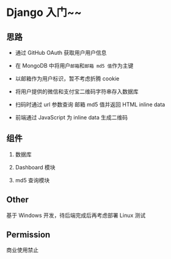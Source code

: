 Django 入门~~
===

## 思路

- 通过 GitHub OAuth 获取用户用户信息

- 在 MongoDB 中将用户`邮箱`和`邮箱 md5 值`作为主键

- 以邮箱作为用户标识，暂不考虑折腾 cookie

- 将用户提供的微信和支付宝二维码字符串存入数据库

- 扫码时通过 url 参数查询 邮箱 md5 值并返回 HTML inline data

- 前端通过 JavaScript 为 inline data 生成二维码

## 组件

1. 数据库

2. Dashboard 模块

3. md5 查询模块

## Other

基于 Windows 开发，待后端完成后再考虑部署 Linux 测试

## Permission

商业使用禁止